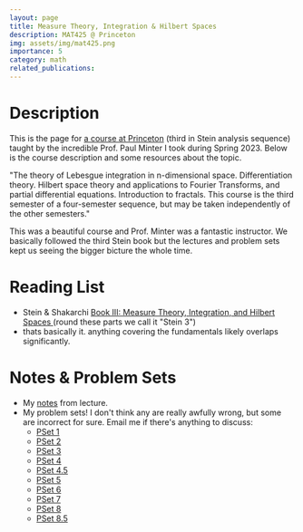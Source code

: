 ```yaml
---
layout: page
title: Measure Theory, Integration & Hilbert Spaces
description: MAT425 @ Princeton
img: assets/img/mat425.png
importance: 5
category: math
related_publications: 
---
```


# Description
This is the page for <a href="https://registrar.princeton.edu/course-offerings/course-details?term=1234&courseid=008172">a course at Princeton</a> (third in Stein analysis sequence) taught by the incredible Prof. Paul Minter I took during Spring 2023. Below is the course description and some resources about the topic.

"The theory of Lebesgue integration in n-dimensional space. Differentiation theory. Hilbert space theory and applications to Fourier Transforms, and partial differential equations. Introduction to fractals. This course is the third semester of a four-semester sequence, but may be taken independently of the other semesters."

This was a beautiful course and Prof. Minter was a fantastic instructor. We basically followed the third Stein book but the lectures and problem sets kept us seeing the bigger bicture the whole time. 

# Reading List
- Stein & Shakarchi <a href="http://www.cmat.edu.uy/~mordecki/courses/medida2013/book.pdf">Book III: Measure Theory, Integration, and Hilbert Spaces </a> (round these parts we call it "Stein 3")
- thats basically it. anything covering the fundamentals likely overlaps significantly.

# Notes & Problem Sets
- My <a href="/assets/pdf/mat425/notes.pdf">notes</a> from lecture.
- My problem sets! I don't think any are really awfully wrong, but some are incorrect for sure. Email me if there's anything to discuss:
    - <a href="/assets/pdf/mat425/ps1.pdf">PSet 1</a>
    - <a href="/assets/pdf/mat425/ps2.pdf">PSet 2</a>
    - <a href="/assets/pdf/mat425/ps3.pdf">PSet 3</a>
    - <a href="/assets/pdf/mat425/ps4.pdf">PSet 4</a>
    - <a href="/assets/pdf/mat425/midterm.pdf">PSet 4.5</a>
    - <a href="/assets/pdf/mat425/ps5.pdf">PSet 5</a>
    - <a href="/assets/pdf/mat425/ps6.pdf">PSet 6</a>
    - <a href="/assets/pdf/mat425/ps7.pdf">PSet 7</a>
    - <a href="/assets/pdf/mat425/ps8.pdf">PSet 8</a>
    - <a href="/assets/pdf/mat425/final.pdf">PSet 8.5</a>
